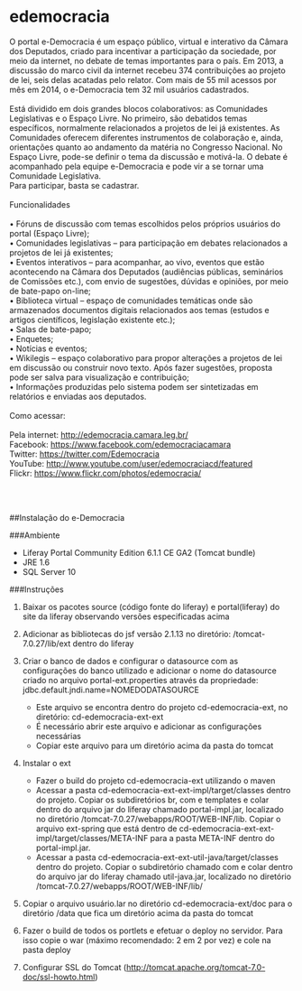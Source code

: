 edemocracia
===========
O portal e-Democracia é um espaço público, virtual e interativo da Câmara dos Deputados, criado para incentivar a participação da sociedade, por meio da internet, no debate de temas importantes para o país. Em 2013, a discussão do marco civil da internet recebeu 374 contribuições ao projeto de lei, seis delas acatadas pelo relator. Com mais de 55 mil acessos por mês em 2014, o e-Democracia tem 32 mil usuários cadastrados. <br/><br/>
Está dividido em dois grandes blocos colaborativos: as Comunidades Legislativas e o Espaço Livre. No primeiro, são debatidos temas específicos, normalmente relacionados a projetos de lei já existentes. As Comunidades oferecem diferentes instrumentos de colaboração e, ainda, orientações quanto ao andamento da matéria no Congresso Nacional. No Espaço Livre, pode-se definir o tema da discussão e motivá-la. O debate é acompanhado pela equipe e-Democracia e pode vir a se tornar uma Comunidade Legislativa.<br/>
Para participar, basta se cadastrar. <br/><br/>
Funcionalidades<br/><br/>
•	Fóruns de discussão com temas escolhidos pelos próprios usuários do portal (Espaço Livre);<br/>
•	Comunidades legislativas – para participação em debates relacionados a projetos de lei já existentes;<br/>
•	Eventos interativos – para acompanhar, ao vivo, eventos que estão acontecendo na Câmara dos Deputados (audiências públicas, seminários de Comissões etc.), com envio de sugestões, dúvidas e opiniões, por meio de bate-papo on-line;<br/>
•	Biblioteca virtual – espaço de comunidades temáticas onde são armazenados documentos digitais relacionados aos temas (estudos e artigos científicos, legislação existente etc.);<br/>
•	Salas de bate-papo;<br/>
•	Enquetes;<br/>
•	Notícias e eventos; <br/>
•	Wikilegis – espaço colaborativo para propor alterações a projetos de lei em discussão ou construir novo texto. Após fazer sugestões, proposta pode ser salva para visualização e contribuição;<br/>
•	Informações produzidas pelo sistema podem ser sintetizadas em relatórios e enviadas aos deputados.<br/><br/>
Como acessar: <br/><br/>
Pela internet: http://edemocracia.camara.leg.br/<br/>
Facebook: https://www.facebook.com/edemocraciacamara <br/>
Twitter: https://twitter.com/Edemocracia<br/>
YouTube: http://www.youtube.com/user/edemocraciacd/featured <br/>
Flickr: https://www.flickr.com/photos/edemocracia/ <br/>

<br/><br/>

##Instalação do e-Democracia 

###Ambiente

* Liferay Portal Community Edition 6.1.1 CE GA2 (Tomcat bundle)
* JRE 1.6
* SQL Server 10


###Instruções

1. Baixar os pacotes source (código fonte do liferay) e portal(liferay) do site da liferay observando versões especificadas  acima

2. Adicionar as bibliotecas do jsf  versão 2.1.13 no diretório: /tomcat-7.0.27/lib/ext dentro do liferay

3. Criar o banco de dados e configurar o datasource com as configurações do banco utilizado e adicionar o nome do datasource criado no arquivo portal-ext.properties através da propriedade: jdbc.default.jndi.name=NOMEDODATASOURCE

	* Este arquivo se encontra dentro do projeto cd-edemocracia-ext, no diretório: cd-edemocracia-ext-ext
	* É necessário abrir este arquivo e adicionar as configurações necessárias
	* Copiar este arquivo para um diretório acima da pasta do tomcat

4. Instalar o ext

	* Fazer o build do projeto cd-edemocracia-ext utilizando o maven
	* Acessar a pasta cd-edemocracia-ext-ext-impl/target/classes dentro do projeto. Copiar os subdiretórios br, com e templates e colar dentro do arquivo jar do liferay chamado portal-impl.jar, localizado no diretório /tomcat-7.0.27/webapps/ROOT/WEB-INF/lib. Copiar o arquivo ext-spring que está dentro de cd-edemocracia-ext-ext-impl/target/classes/META-INF para a pasta META-INF dentro do portal-impl.jar.
	* Acessar a pasta cd-edemocracia-ext-ext-util-java/target/classes dentro do projeto. Copiar o subdiretório chamado com e colar dentro do arquivo jar do liferay chamado util-java.jar, localizado no diretório /tomcat-7.0.27/webapps/ROOT/WEB-INF/lib/

5. Copiar o arquivo usuário.lar no diretório cd-edemocracia-ext/doc para o diretório /data que fica um diretório acima da pasta do tomcat

6. Fazer o build de todos os portlets e efetuar o deploy no servidor. Para isso copie o war (máximo recomendado: 2 em 2 por vez) e cole na pasta deploy

7. Configurar SSL do Tomcat (http://tomcat.apache.org/tomcat-7.0-doc/ssl-howto.html)


